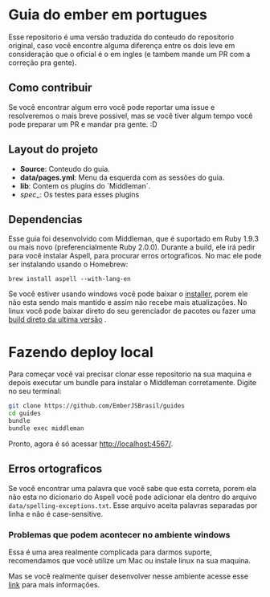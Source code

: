 # Guia do ember em portugues
Esse repositorio é uma versão traduzida do conteudo do repositorio original, caso você encontre alguma diferença entre os dois leve em consideração que o oficial é o em ingles (e tambem mande um PR com a correção pra gente).

## Como contribuir
Se você encontrar algum erro você pode reportar uma issue e resolveremos o mais breve possivel, mas se você tiver algum tempo você pode preparar um PR e mandar pra gente. :D

## Layout do projeto
* __Source__: Conteudo do guia.
* __data/pages.yml__: Menu da esquerda com as sessões do guia.
* __lib__: Contem os plugins do ´Middleman´.
* _spec__: Os testes para esses plugins
 
## Dependencias
Esse guia foi desenvolvido com Middleman, que é suportado em Ruby 1.9.3 ou mais novo (preferencialmente Ruby 2.0.0).
Durante a build, ele irá pedir para você instalar Aspell, para procurar erros ortograficos. No mac ele pode ser instalando usando o Homebrew:

`brew install aspell --with-lang-en`

Se você estiver usando windows você pode baixar o [installer](http://aspell.net/win32/), porem ele não esta sendo mais mantido e assim não recebe mais atualizações. No linux você pode baixar direto do seu gerenciador de pacotes ou fazer uma [build direto da ultima versão](http://aspell.net/man-html/Installing.html) .

# Fazendo deploy local
Para começar você vai precisar clonar esse repositorio na sua maquina e depois executar um bundle para instalar o Middleman corretamente. Digite no seu terminal:

```bash
git clone https://github.com/EmberJSBrasil/guides
cd guides
bundle
bundle exec middleman
```

Pronto, agora é só acessar [http://localhost:4567/](http://localhost:4567/).

## Erros ortograficos
Se você encontrar uma palavra que você sabe que esta correta, porem ela não esta no dicionario do Aspell você pode adicionar ela dentro do arquivo `data/spelling-exceptions.txt`. Esse arquivo aceita palavras separadas por linha e não é case-sensitive.

### Problemas que podem acontecer no ambiente windows
Essa é uma area realmente complicada para darmos suporte, recomendamos que você utilize um Mac ou instale linux na sua maquina.

Mas se você realmente quiser desenvolver nesse ambiente acesse esse [link](https://github.com/emberjs/guides#troubleshooting-tips-for-windows-devs) para mais informações.

